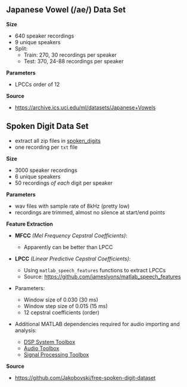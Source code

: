 

## Japanese Vowel (/ae/) Data Set

**Size**
- 640 speaker recordings
- 9 unique speakers
- Split:
    - Train: 270, 30 recordings per speaker
    - Test: 370, 24-88 recordings per speaker

**Parameters**
- LPCCs order of 12

**Source**
- https://archive.ics.uci.edu/ml/datasets/Japanese+Vowels

## Spoken Digit Data Set

- extract all zip files in [spoken_digits](spoken_digits/)
- one recording per `txt` file

**Size**
- 3000 speaker recordings
- 6 unique speakers
- 50 recordings *of each* digit per speaker

**Parameters**
- wav files with sample rate of 8kHz (pretty low)
- recordings are trimmed, almost no silence at start/end points

**Feature Extraction**

- **MFCC** *(Mel Frequency Cepstral Coefficients)*:
    - Apparently can be better than LPCC

- **LPCC** *(Linear Predictive Cepstral Coefficients)*:
    - Using `matlab_speech_features` functions to extract LPCCs
    - Source: https://github.com/jameslyons/matlab_speech_features

- Parameters:
    - Window size of 0.030 (30 ms)
    - Window step size of 0.015 (15 ms)
    - 12 cepstral coefficients (order)

- Additional MATLAB dependencies required for audio importing and analysis:
    - [DSP System Toolbox](https://www.mathworks.com/products/dsp-system.html)
    - [Audio Toolbox](https://www.mathworks.com/products/audio.html)
    - [Signal Processing Toolbox](https://www.mathworks.com/products/signal.html)


**Source**
- https://github.com/Jakobovski/free-spoken-digit-dataset